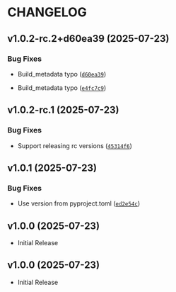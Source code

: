 # CHANGELOG

<!-- version list -->

## v1.0.2-rc.2+d60ea39 (2025-07-23)

### Bug Fixes

- Build_metadata typo
  ([`d60ea39`](https://github.com/walidzbiri/walid_lib/commit/d60ea3996ae5d243d5977c253db174a1a2f61e49))

- Build_metadata typo
  ([`e4fc7c9`](https://github.com/walidzbiri/walid_lib/commit/e4fc7c9432c667decbc65ff0d0bc600013e23f83))


## v1.0.2-rc.1 (2025-07-23)

### Bug Fixes

- Support releasing rc versions
  ([`45314f6`](https://github.com/walidzbiri/walid_lib/commit/45314f6e7d368827abc29f126b8ac351459d028f))


## v1.0.1 (2025-07-23)

### Bug Fixes

- Use version from pyproject.toml
  ([`ed2e54c`](https://github.com/walidzbiri/walid_lib/commit/ed2e54ca5be8a2fd86911d1aff5b1bcb308e06ab))


## v1.0.0 (2025-07-23)

- Initial Release

## v1.0.0 (2025-07-23)

- Initial Release
